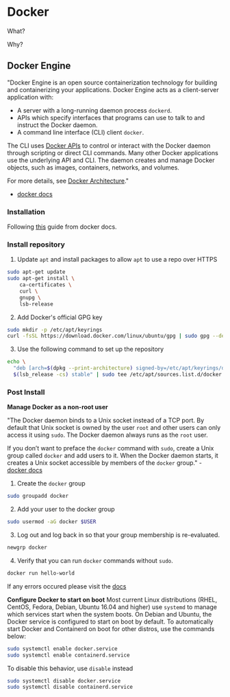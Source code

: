 # Docker

What?

Why?

## Docker Engine
"Docker Engine is an open source containerization technology for building and containerizing your applications. Docker Engine acts as a client-server application with:

- A server with a long-running daemon process `dockerd`.
- APIs which specify interfaces that programs can use to talk to and instruct the Docker daemon.
- A command line interface (CLI) client `docker`.

The CLI uses [Docker APIs](https://docs.docker.com/engine/api/) to control or interact with the Docker daemon through scripting or direct CLI commands. Many other Docker applications use the underlying API and CLI. The daemon creates and manage Docker objects, such as images, containers, networks, and volumes.

For more details, see [Docker Architecture](https://docs.docker.com/get-started/overview/#docker-architecture)."
- [docker docs](https://docs.docker.com/engine/)

### Installation
Following [this](https://docs.docker.com/engine/install/ubuntu/) guide from docker docs.

### Install repository

1. Update `apt` and install packages to allow `apt` to use a repo over HTTPS
```bash
sudo apt-get update
sudo apt-get install \
    ca-certificates \
    curl \
    gnupg \
    lsb-release
```

2. Add Docker's official GPG key
```bash
sudo mkdir -p /etc/apt/keyrings
curl -fsSL https://download.docker.com/linux/ubuntu/gpg | sudo gpg --dearmor -o /etc/apt/keyrings/docker.gpg
```

3. Use the following command to set up the repository
```bash
echo \
  "deb [arch=$(dpkg --print-architecture) signed-by=/etc/apt/keyrings/docker.gpg] https://download.docker.com/linux/ubuntu \
  $(lsb_release -cs) stable" | sudo tee /etc/apt/sources.list.d/docker.list > /dev/null
```

### Post Install

**Manage Docker as a non-root user**

"The Docker daemon binds to a Unix socket instead of a TCP port. By default that Unix socket is owned by the user `root` and other users can only access it using `sudo`. The Docker daemon always runs as the `root` user.

If you don’t want to preface the `docker` command with `sudo`, create a Unix group called `docker` and add users to it. When the Docker daemon starts, it creates a Unix socket accessible by members of the `docker` group." - [docker docs
](https://docs.docker.com/engine/install/linux-postinstall/)

1. Create the `docker` group
```bash
sudo groupadd docker
```

2. Add your user to the docker group
```bash
sudo usermod -aG docker $USER
```

3. Log out and log back in so that your group membership is re-evaluated.
```bash
newgrp docker
```

4. Verify that you can run `docker` commands without `sudo`.
```bash
docker run hello-world
```

If any errors occured please visit the [docs](https://docs.docker.com/engine/install/linux-postinstall/)

**Configure Docker to start on boot**
Most current Linux distributions (RHEL, CentOS, Fedora, Debian, Ubuntu 16.04 and higher) use `systemd` to manage which services start when the system boots. On Debian and Ubuntu, the Docker service is configured to start on boot by default. To automatically start Docker and Containerd on boot for other distros, use the commands below:
```bash
sudo systemctl enable docker.service
sudo systemctl enable containerd.service
```
To disable this behavior, use `disable` instead
```bash
sudo systemctl disable docker.service
sudo systemctl disable containerd.service
```